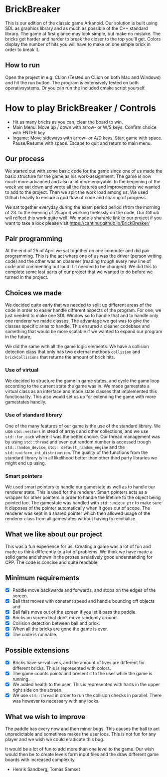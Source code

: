 # BrickBreaker
This is our edition of the classic game Arkanoid. Our solution is built using SDL as graphics library and as much as possible of the C\++ standard library. The game at first glance may look simple, but make no mistake. The bricks get harder and harder to break the closer to the top you'll get. Colors display the number of hits you will have to make on one simple brick in order to break it.

## How to run
Open the project in e.g. CLion (Tested on CLion on both Mac and Windows) and hit the run button. The program is extensively tested on both operativsystems. Or you can run the included cmake script yourself.

# How to play BrickBreaker / Controls
- Hit as many bricks as you can, clear the board to win.
- Main Menu: Move up / down with arrow- or W/S keys. Confirm choice with ENTER key
- Ingame: Move sideways with arrow- or A/D keys. Start game with space. Pause/Resume with space. Escape to quit and return to main menu.

## Our process
We started out with some basic code for the game since one of us made the basic structure for the game as his work-assignment. The game is now much more advanced and also a lot more enjoyable. In the beginning of the week we sat down and wrote all the features and improvements we wanted to add to the project. Then we split the work load among us. We used Github heavily to ensure a god flow of code and sharing of progress. 

We sat together everyday during the exam period period (from the morning of 23. to the evening of 25.april) working tirelessly on the code. Our Github will reflect this work quite well. We made a sharable link to our project if you want to take a look please visit https://cantinur.github.io/BrickBreaker/

## Pair programming 
At the end of 25 of April we sat together on one computer and did pair programming. This is the act where one of us was the driver (person writing code) and the other was an observer (reading trough every new line of code and commenting out loud if it needed to be changed). We did this to complete some last parts of our project that we wanted to do before we turned in the project.  

## Choices we made
We decided quite early that we needed to split up different areas of the code in order to easier handle different aspects of the program. For one, we just needed to make one SDL Window so to handle that and to handle only one renderer we made classes. The advantage we got was to give the classes specific arias to handle. This ensured  a cleaner codebase and something that would be more scalable if we wanted to expand our program in the future.  

We did the same with all the game logic elements. We have a collision detection class that only has two external methods `collision` and `brickCollisions` that returns the amount of brick hits. 

### Use of virtual
We decided to structure the game in game states, and cycle the game loop according to the current state the game was in. We made gamestate a virtual class as an interface and made state classes that implemented this functionality. This also would set us up for extending the game with more gamestates handily.

### Use of standard library
One of the many features of our game is the use of the standard library. We use `std::vectors` in stead of arrays and other collections, and we use `std::for_each` where it was the better choice. Our thread management was by using `std::thread` and even out random number is accessed trough `std::random_device`,  `std:: default_random_engine` and the `std::uniform_int_distribution`. The quality of the functions from the standard library is in all likelihood better than other third party libraries we might end up using. 

### Smart pointers
We used smart pointers to handle our gamestate as well as to handle our renderer state. This is used for the renderer. Smart pointers acts as a wrapper for other pointers in order to handle the lifetime to the object being pointed too. The gamestate was handled with `std::unique_ptr` to make sure it disposes of the pointer automatically when it goes out of scope. The renderer was kept in a shared pointer which then allowed usage of the renderer class from all gamestates without having to reinitialize. 

## What we like about our project
This was a fun experience for us. Creating a game was a lot of fun and made us think differently to a lot of problems. We think we have made a solid game and shown in the proses a relatively good understanding for CPP. The code is concise and quite readable. 

## Minimum requirements
- [x] Paddle move backwards and forwards, and stops on the edges of the screen.
- [x] Ball that moves with constant speed and handle bouncing off objects and 
- [x] Ball falls move out of the screen if you let it pass the paddle.
- [x] Bricks on screen that don’t move randomly around.
- [x] Collision detection between ball and brick.
- [x] When all the bricks are gone the game is over.
- [x] The code is runnable.

## Possible extensions
- [x] Bricks have serval lives, and the amount of lives are different for different bricks. This is represented with colors. 
- [x] The game counts points and present it to the user while the game is running.
- [x] We added health to the user. This is represented with harts in the upper right side on the screen.
- [x] We use `std::thread` in order to run the collision checks in parallel. There was however to necessary with any locks.

## What we wish to improve
The paddle has every now and then minor bugs. This causes the ball to act unpredictable and sometimes makes the user loos. This is not fun for any player and we wish we could eradicate this bug.

It would be a lot of fun to add more than one level to the game. Our wish would then be to create levels form input files and the draw different game boards with increased complexity. 

- Henrik Sandberg, Tomas Samset